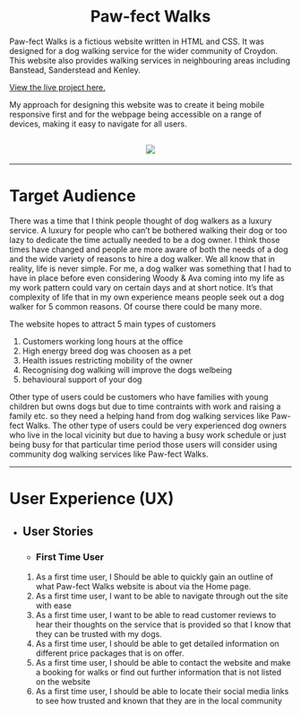 <h1 align="center">Paw-fect Walks</h1>

Paw-fect Walks is a fictious website written in HTML and CSS. It was designed for a dog walking service for the wider community of Croydon. This website also provides walking services in neighbouring areas including Banstead, Sanderstead and Kenley. 

[View the live project here.](https://joycey83.github.io/Paw-fect-Walks/)

My approach for designing this website was to create it being mobile responsive first and for the webpage being accessible on a range of devices, making it easy to navigate for all users.


<h2 align="center"><img src="/workspace/Paw-fect-Walks/assets/images/final-mock-up.PNG"></h2>

-----
# Target Audience


There was a time that I think people thought of dog walkers as a luxury service.  A luxury for people who can’t be bothered walking their dog or too lazy to dedicate the time actually needed to be a dog owner.  I think those times have changed and people are more aware of both the needs of a dog and the wide variety of reasons to hire a dog walker.
We all know that in reality, life is never simple.   For me, a dog walker was something that I had to have in place before even considering Woody & Ava coming into my life as my work pattern could vary on certain days and at short notice. It’s that complexity of life that in my own experience means people seek out a dog walker for 5 common reasons. Of course there could be many more.

The website hopes to attract 5 main types of customers

1. Customers working long hours at the office
2. High energy breed dog was choosen as a pet
3. Health issues restricting mobility of the owner
4. Recognising dog walking will improve the dogs welbeing
5. behavioural support of your dog


Other  type of users could be customers who have families with young children but owns dogs but due to time contraints with work and raising a family etc. so they need a helping hand from dog walking services like Paw-fect Walks. The other type of users could be very experienced dog owners who live in the local vicinity but due to having a busy work schedule or just being busy for that particular time period those users will consider using community dog walking services like Paw-fect Walks. 

------
# User Experience (UX)

+ ## User Stories

    - ### First Time User
    1. As a first time user, I Should be able to quickly gain an outline of what Paw-fect Walks website is about via the Home page.
    2. As a first time user, I want to be able to navigate through out the site with ease
    3. As a first time user, I want to be able to read customer reviews to hear their thoughts on the service that is provided so that I know that they can be trusted with my dogs.
    4. As a first time user, I should be able to get detailed information on different price packages that is on offer.
    5. As a first time user, I should be able to contact the website and make a booking for walks or find out further information that is not listed on the website
    6. As a first time user, I should be able to locate their social media links to see how trusted and known that they are in the local community






